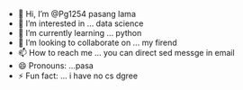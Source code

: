 - 👋 Hi, I’m @Pg1254 pasang lama 
- 👀 I’m interested in ... data science 
- 🌱 I’m currently learning ... python 
- 💞️ I’m looking to collaborate on ... my firend  
- 📫 How to reach me ... you can direct sed messge in email
- 😄 Pronouns: ...pasa 
- ⚡ Fun fact: ... i have no cs dgree

<!---
Pg1254/Pg1254 is a ✨ special ✨ repository because its `README.md` (this file) appears on your GitHub profile.
You can click the Preview link to take a look at your changes.
--->
